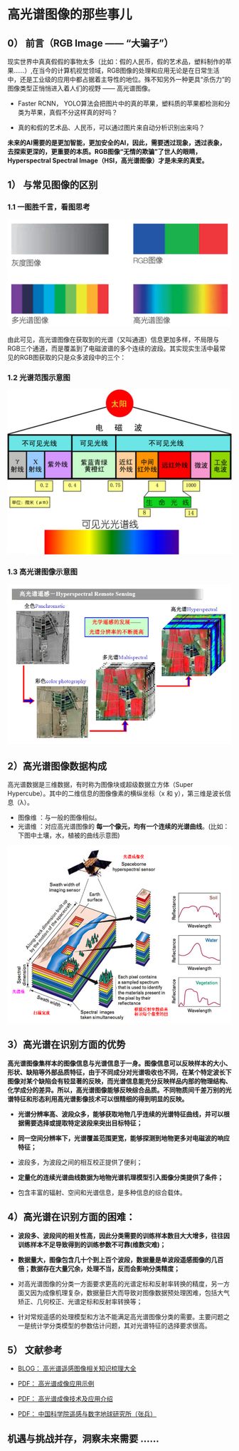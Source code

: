 # 高光谱图像的那些事儿

## 0） 前言（RGB Image —— “大骗子”）
现实世界中真真假假的事物太多（比如：假的人民币，假的艺术品，塑料制作的苹果......）,在当今的计算机视觉领域，RGB图像的处理和应用无论是在日常生活中，还是工业级的应用中都占据着主导性的地位。殊不知另外一种更具“杀伤力”的图像类型正悄悄进入着人们的视野 —— 高光谱图像。

* Faster RCNN， YOLO算法会把图片中的真的苹果，塑料质的苹果都检测和分类为苹果，真假不分这样真的好吗？

* 真的和假的艺术品、人民币，可以通过图片来自动分析识别出来吗？

**未来的AI需要的是更加智能，更加安全的AI，因此，需要透过现象，透过表象，去探索更深的，更重要的本质。RGB图像“无情的欺骗”了世人的眼睛，Hyperspectral Spectral Image（HSI，高光谱图像）才是未来的真爱。**


## 1） 与常见图像的区别
### 1.1 一图胜千言，看图思考  
![各类图像的区别](images/image_diff.png)

由此可见，高光谱图像在获取到的光谱（又叫通道）信息更加多样，不局限与RGB三个通道，而是覆盖到了电磁波谱的多个连续的波段。其实现实生活中最常见的RGB图获取的只是众多波段中的三个：

### 1.2 光谱范围示意图

![光谱范围](images/光谱范围.jpg)

### 1.3 高光谱图像示意图

![](images/what_is_hsi.png)

## 2）高光谱图像数据构成
高光谱数据是三维数据，有时称为图像块或超级数据立方体（Super Hypercube）。其中的二维信息的图像像素的横纵坐标（x 和 y），第三维是波长信息（λ）。

* 图像维 ：与一般的图像相似。
* 光谱维 ：对应高光谱图像的 **每一个像元，均有一个连续的光谱曲线**。(比如：下图中土壤，水，植被的曲线示意图)

![](images/HSI_Intro.png)

## 3）高光谱在识别方面的优势

**高光谱图像集样本的图像信息与光谱信息于一身。图像信息可以反映样本的大小、形状、缺陷等外部品质特征，由于不同成分对光谱吸收也不同，在某个特定波长下图像对某个缺陷会有较显著的反映，而光谱信息能充分反映样品内部的物理结构、化学成分的差异。所以，高光谱图像能够反映综合品质。不同物质间千差万别的光谱特征和形态利用高光谱影像技术可以很精细的得到明显的反映。**

* **光谱分辨率高、波段众多，能够获取地物几乎连续的光谱特征曲线，并可以根据需要选择或提取特定波段来突出目标特征；**

* **同一空间分辨率下，光谱覆盖范围更宽，能够探测到地物更多对电磁波的响应特征；**

* 波段多，为波段之间的相互校正提供了便利；

* **定量化的连续光谱曲线数据为地物光谱机理模型引入图像分类提供了条件；**

* 包含丰富的辐射、空间和光谱信息，是多种信息的综合载体。

## 4）高光谱在识别方面的困难：

* **波段多、波段间的相关性高，因此分类需要的训练样本数目大大增多，往往因训练样本不足导致得到的训练参数不可靠(维数灾难)；**


* **数据量大，图像包含几十个到上百个波段，数据量是单波段遥感图像的几百倍；数据存在大量冗余，处理不当，反而会影响分类精度；**


* 对高光谱图像的分类一方面要求更高的光谱定标和反射率转换的精度，另一方面又因为成像机理复杂，数据量巨大而导致对图像数据预处理困难，包括大气矫正、几何校正、光谱定标和反射率转换等；


* 针对常规遥感的处理模型和方法不能满足高光谱图像分类的需要。主要问题之一是统计学分类模型的参数估计问题，其对光谱特征的选择要求很高。

## 5） 文献参考

* [BLOG： 高光谱遥感图像相关知识梳理大全](http://blog.csdn.net/u010976453/article/details/72416039)

* [PDF： 高光谱成像应用示例](http://img2.29ep.com/Down/20120705/201207050528052453.pdf)

* [PDF： 高光谱成像技术及应用介绍](http://file.yizimg.com/344760/2013042309373282.pdf)

* [PDF： 中国科学院遥感与数字地球研究所（张兵）](http://cre.ucas.ac.cn/upload/files/20151106/20130719-%E9%AB%98%E5%85%89%E8%B0%B1%E9%81%A5%E6%84%9F-%E5%BC%A0%E5%85%B5.pdf)

## 机遇与挑战并存，洞察未来需要 ......

